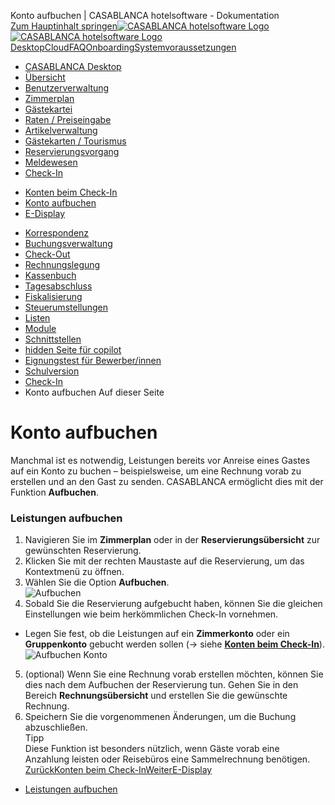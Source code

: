 Konto aufbuchen | CASABLANCA hotelsoftware - Dokumentation  
[Zum Hauptinhalt springen](https://docs.casablanca.at/desktop/check_in/check_in_booking/#__docusaurus_skipToContent_fallback)[![CASABLANCA hotelsoftware Logo](https://docs.casablanca.at/img/logo.png) ![CASABLANCA hotelsoftware Logo](https://docs.casablanca.at/img/Casablanca_LOGO_2022_neg.png)](https://docs.casablanca.at/) [Desktop](https://docs.casablanca.at/desktop/desktop/)[Cloud](https://docs.casablanca.at/cloud/cloud_systems/)[FAQ](https://docs.casablanca.at/faq)[Onboarding](https://docs.casablanca.at/onboarding/fiscalization)[Systemvoraussetzungen](https://docs.casablanca.at/system_requirements)  
* [CASABLANCA Desktop](https://docs.casablanca.at/desktop/desktop/)
* [Übersicht](https://docs.casablanca.at/desktop/interface/)
* [Benutzerverwaltung](https://docs.casablanca.at/desktop/user_management/)
* [Zimmerplan](https://docs.casablanca.at/desktop/room_plan/)
* [Gästekartei](https://docs.casablanca.at/desktop/guest_profile/)
* [Raten / Preiseingabe](https://docs.casablanca.at/desktop/raten/)
* [Artikelverwaltung](https://docs.casablanca.at/desktop/articles/)
* [Gästekarten / Tourismus](https://docs.casablanca.at/desktop/guest_cards/)
* [Reservierungsvorgang](https://docs.casablanca.at/desktop/reservation_process/)
* [Meldewesen](https://docs.casablanca.at/desktop/registration/)
* [Check-In](https://docs.casablanca.at/desktop/check_in/)
+ [Konten beim Check-In](https://docs.casablanca.at/desktop/check_in/check_in_accounts)
+ [Konto aufbuchen](https://docs.casablanca.at/desktop/check_in/check_in_booking)
+ [E-Display](https://docs.casablanca.at/desktop/check_in/e_display/)
* [Korrespondenz](https://docs.casablanca.at/desktop/correspondence/)
* [Buchungsverwaltung](https://docs.casablanca.at/desktop/account/)
* [Check-Out](https://docs.casablanca.at/desktop/check-out/)
* [Rechnungslegung](https://docs.casablanca.at/desktop/accounting/)
* [Kassenbuch](https://docs.casablanca.at/desktop/cashbook/)
* [Tagesabschluss](https://docs.casablanca.at/desktop/daily_closing/)
* [Fiskalisierung](https://docs.casablanca.at/desktop/fiscalization/)
* [Steuerumstellungen](https://docs.casablanca.at/desktop/tax_changes/)
* [Listen](https://docs.casablanca.at/desktop/lists/)
* [Module](https://docs.casablanca.at/desktop/module/)
* [Schnittstellen](https://docs.casablanca.at/desktop/interfaces/)
* [hidden Seite für copilot](https://docs.casablanca.at/desktop/hidden_copilot)
* [Eignungstest für Bewerber/innen](https://docs.casablanca.at/desktop/qualification)
* [Schulversion](https://docs.casablanca.at/desktop/schoolversion)  
* [Check-In](https://docs.casablanca.at/desktop/check_in/)
* Konto aufbuchen
Auf dieser Seite

# Konto aufbuchen  
Manchmal ist es notwendig, Leistungen bereits vor Anreise eines Gastes auf ein Konto zu buchen – beispielsweise, um eine Rechnung vorab zu erstellen und an den Gast zu senden. CASABLANCA ermöglicht dies mit der Funktion **Aufbuchen**.

### Leistungen aufbuchen[](https://docs.casablanca.at/desktop/check_in/check_in_booking/#leistungen-aufbuchen "Direkter Link zu Leistungen aufbuchen")  
1. Navigieren Sie im **Zimmerplan** oder in der **Reservierungsübersicht** zur gewünschten Reservierung.
2. Klicken Sie mit der rechten Maustaste auf die Reservierung, um das Kontextmenü zu öffnen.
3. Wählen Sie die Option **Aufbuchen**.  
![Aufbuchen](https://docs.casablanca.at/assets/images/aufbuchen-f7fb0df7043220dc0d3c5bfbbf4331b3.png "Aufbuchen")  
4. Sobald Sie die Reservierung aufgebucht haben, können Sie die gleichen Einstellungen wie beim herkömmlichen Check-In vornehmen.
* Legen Sie fest, ob die Leistungen auf ein **Zimmerkonto** oder ein **Gruppenkonto** gebucht werden sollen (-> siehe **[Konten beim Check-In](https://docs.casablanca.at/desktop/check_in/check_in_accounts)**).  
![Aufbuchen Konto](https://docs.casablanca.at/assets/images/aufbuchen_konto-eddac0cb7340e4c6221870158316c41f.png "Aufbuchen Konto")  
5. (optional) Wenn Sie eine Rechnung vorab erstellen möchten, können Sie dies nach dem Aufbuchen der Reservierung tun. Gehen Sie in den Bereich **Rechnungsübersicht** und erstellen Sie die gewünschte Rechnung.
6. Speichern Sie die vorgenommenen Änderungen, um die Buchung abzuschließen.  
Tipp  
Diese Funktion ist besonders nützlich, wenn Gäste vorab eine Anzahlung leisten oder Reisebüros eine Sammelrechnung benötigen.  
[ZurückKonten beim Check-In](https://docs.casablanca.at/desktop/check_in/check_in_accounts)[WeiterE-Display](https://docs.casablanca.at/desktop/check_in/e_display/)  
* [Leistungen aufbuchen](https://docs.casablanca.at/desktop/check_in/check_in_booking/#leistungen-aufbuchen)